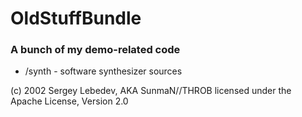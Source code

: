 # OldStuffBundle #

### A bunch of my demo-related code ###

* /synth - software synthesizer sources

(c) 2002 Sergey Lebedev, AKA SunmaN//THROB
licensed under the Apache License, Version 2.0